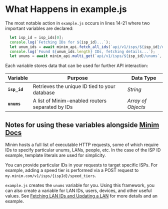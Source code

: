 # What Happens in example.js

The most notable action in `example.js` occurs in lines 14-21 where two important variables are declared:

```javascript
  let isp_id = isp_ids[0];
  console.log(`Fetching IDs for ${isp_id}...`);
  let unum_ids = await minim_api.fetch_all_ids(`api/v1/isps/${isp_id}/unums`);
  console.log(`Found ${unum_ids.length} IDs, fetching details...`);
  let unums = await minim_api.multi_get(`api/v1/isps/${isp_id}/unums`, { ids: unum_ids, })
```

Each variable stores data that can be used for further API interaction:

| Variable     | Purpose                                          | Data Type          |
| ------------ | ------------------------------------------------ | ------------------ |
| **`isp_id`** | Retrieves the unique ID tied to your database    | *String*           |
| **`unums`**  | A list of Minim-enabled routers separated by IDs | *Array of Objects* |

## Notes for using these variables alongside [Minim Docs](https://my.minim.co/api_doc)

Minim hosts a full list of executable HTTP requests, some of which require IDs to specify particular unums, LANs, people, etc. In the case of the ISP ID example, template literals are used for simplicity. 

You can provide particular IDs in your requests to target specific ISPs. For example, adding a speed tier is performed via a POST request to `my.minim.com/v1/isps/{ispId}/speed_tiers`.

`example.js` creates the `unums` variable for you. Using this framework, you can also create a variable for LAN IDs, users, devices, and other useful values. See [Fetching LAN IDs and Updating a LAN](https://github.com/MinimSecure/minim-api-examples/blob/main/js/quick-guides/Fetching%20LAN%20IDs%20and%20Updating%20a%20LAN.md) for more details and an example.
